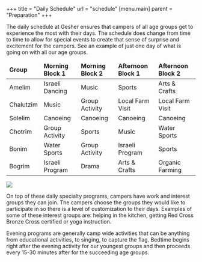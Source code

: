 +++
title = "Daily Schedule"
url = "schedule"
[menu.main]
parent = "Preparation"
+++

The daily schedule at Gesher ensures that campers of all age groups get to experience the most with their days. The schedule does change from time to time to allow for special events to create that sense of surprise and excitement for the campers. See an example of just one day of what is going on with all our age groups.

<table class="table vertical-responsive-table table-striped table-bordered">
  <thead>
    <tr>
      <td><b>Group</b></td>
      <td><b>Morning Block 1</b></td>
      <td><b>Morning Block 2</b></td>
      <td><b>Afternoon Block 1</b></td>
      <td><b>Afternoon Block 2</b></td>
    </tr>
  </thead>
  <tbody>
    <tr>
      <td data-type="Group">Amelim</td>
      <td data-type="Morning Block 1">Israeli Dancing</td>
      <td data-type="Morning Block 2">Music</td>
      <td data-type="Afternoon Block 1">Sports</td>
      <td data-type="Afternoon Block 2">Arts &amp; Crafts</td>
    </tr>
    <tr>
      <td data-type="Group">Chalutzim</td>
      <td data-type="Morning Block 1">Music</td>
      <td data-type="Morning Block 2">Group Activity</td>
      <td data-type="Afternoon Block 1">Local Farm Visit</td>
      <td data-type="Afternoon Block 2">Local Farm Visit</td>
    </tr>
    <tr>
      <td data-type="Group">Solelim</td>
      <td data-type="Morning Block 1">Canoeing</td>
      <td data-type="Morning Block 2">Canoeing</td>
      <td data-type="Afternoon Block 1">Canoeing</td>
      <td data-type="Afternoon Block 2">Canoeing</td>
    </tr>
    <tr>
      <td data-type="Group">Chotrim</td>
      <td data-type="Morning Block 1">Group Activity</td>
      <td data-type="Morning Block 2">Sports</td>
      <td data-type="Afternoon Block 1">Music</td>
      <td data-type="Afternoon Block 2">Water Sports</td>
    </tr>
    <tr>
      <td data-type="Group">Bonim</td>
      <td data-type="Morning Block 1">Water Sports</td>
      <td data-type="Morning Block 2">Group Activity</td>
      <td data-type="Afternoon Block 1">Israeli Program</td>
      <td data-type="Afternoon Block 2">Sports</td>
    </tr>
    <tr>
      <td data-type="Group">Bogrim</td>
      <td data-type="Morning Block 1">Israeli Program</td>
      <td data-type="Morning Block 2">Drama</td>
      <td data-type="Afternoon Block 1">Arts &amp; Crafts</td>
      <td data-type="Afternoon Block 2">Organic Farming</td>
    </tr>
  </tbody>
</table>

<img class="float-left rounded mr-4 mb-4" src="IMG_3295-400x266.jpg">

On top of these daily specialty programs, campers have work and interest groups they can join. The campers choose the groups they would like to participate in so there is a level of customization to their days. Examples of some of these interest groups are: helping in the kitchen, getting Red Cross Bronze Cross certified or yoga instruction.

Evening programs are generally camp wide activities that can be anything from educational activities, to singing, to capture the flag. Bedtime begins right after the evening activity for our youngest groups and then proceeds every 15-30 minutes after for the succeeding age groups.
